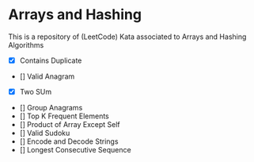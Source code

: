 # Arrays and Hashing

This is a repository of (LeetCode) Kata associated to Arrays and Hashing Algorithms

- [x] Contains Duplicate
- [] Valid Anagram
- [x] Two SUm
- [] Group Anagrams
- [] Top K Frequent Elements
- [] Product of Array Except Self
- [] Valid Sudoku
- [] Encode and Decode Strings
- [] Longest Consecutive Sequence
